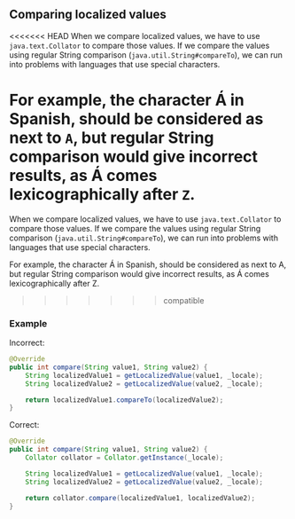 ## Comparing localized values

<<<<<<< HEAD
When we compare localized values, we have to use `java.text.Collator` to compare
those values. If we compare the values using regular String comparison
(`java.util.String#compareTo`), we can run into problems with languages that use
special characters.

For example, the character &Aacute; in Spanish, should be considered as next
to `A`, but regular String comparison would give incorrect results, as
&Aacute; comes lexicographically after `Z`.
=======
When we compare localized values, we have to use ```java.text.Collator``` to
compare those values. If we compare the values using regular String comparison
(```java.util.String#compareTo```), we can run into problems with languages
that use special characters.

For example, the character &Aacute; in Spanish, should be considered as next to
A, but regular String comparison would give incorrect results, as &Aacute; comes
lexicographically after Z.
>>>>>>> compatible

### Example

Incorrect:

```java
@Override
public int compare(String value1, String value2) {
    String localizedValue1 = getLocalizedValue(value1, _locale);
    String localizedValue2 = getLocalizedValue(value2, _locale);

    return localizedValue1.compareTo(localizedValue2);
}
```

Correct:

```java
@Override
public int compare(String value1, String value2) {
    Collator collator = Collator.getInstance(_locale);

    String localizedValue1 = getLocalizedValue(value1, _locale);
    String localizedValue2 = getLocalizedValue(value2, _locale);

    return collator.compare(localizedValue1, localizedValue2);
}
```